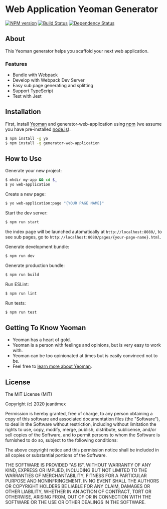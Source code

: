 # Web Application Yeoman Generator

[![NPM version][npm-image]][npm-url] [![Build Status][travis-image]][travis-url] [![Dependency Status][daviddm-image]][daviddm-url]

## About

This Yeoman generator helps you scaffold your next web application.

### Features

- Bundle with Webpack
- Develop with Webpack Dev Server
- Easy sub page generating and splitting
- Support TypeScript
- Test with Jest

## Installation

First, install [Yeoman](http://yeoman.io) and generator-web-application using [npm](https://www.npmjs.com/) (we assume you have pre-installed [node.js](https://nodejs.org/)).

```bash
$ npm install -g yo
$ npm install -g generator-web-application
```

## How to Use

Generate your new project:

```bash
$ mkdir my-app && cd $_
$ yo web-application
```

Create a new page:

```bash
$ yo web-application:page "{YOUR PAGE NAME}"
```

Start the dev server:

```bash
$ npm run start
```

the index page will be launched automatically at `http://localhost:8080/`, to see sub pages, go to `http://localhost:8080/pages/{your-page-name}.html`.

Generate development bundle:

```bash
$ npm run dev
```

Generate production bundle:

```bash
$ npm run build
```

Run ESLint:

```bash
$ npm run lint
```

Run tests:

```bash
$ npm run test
```

## Getting To Know Yeoman

- Yeoman has a heart of gold.
- Yeoman is a person with feelings and opinions, but is very easy to work with.
- Yeoman can be too opinionated at times but is easily convinced not to be.
- Feel free to [learn more about Yeoman](http://yeoman.io/).

## License

The MIT License (MIT)

Copyright (c) 2020 jeantimex

Permission is hereby granted, free of charge, to any person obtaining a copy
of this software and associated documentation files (the "Software"), to deal
in the Software without restriction, including without limitation the rights
to use, copy, modify, merge, publish, distribute, sublicense, and/or sell
copies of the Software, and to permit persons to whom the Software is
furnished to do so, subject to the following conditions:

The above copyright notice and this permission notice shall be included in
all copies or substantial portions of the Software.

THE SOFTWARE IS PROVIDED "AS IS", WITHOUT WARRANTY OF ANY KIND, EXPRESS OR
IMPLIED, INCLUDING BUT NOT LIMITED TO THE WARRANTIES OF MERCHANTABILITY,
FITNESS FOR A PARTICULAR PURPOSE AND NONINFRINGEMENT. IN NO EVENT SHALL THE
AUTHORS OR COPYRIGHT HOLDERS BE LIABLE FOR ANY CLAIM, DAMAGES OR OTHER
LIABILITY, WHETHER IN AN ACTION OF CONTRACT, TORT OR OTHERWISE, ARISING FROM,
OUT OF OR IN CONNECTION WITH THE SOFTWARE OR THE USE OR OTHER DEALINGS IN
THE SOFTWARE.

[npm-image]: https://badge.fury.io/js/generator-web-application.svg
[npm-url]: https://npmjs.org/package/generator-web-application
[travis-image]: https://travis-ci.org/jeantimex/generator-web-application.svg?branch=master
[travis-url]: https://travis-ci.org/jeantimex/generator-web-application
[daviddm-image]: https://david-dm.org/jeantimex/generator-web-application.svg?theme=shields.io
[daviddm-url]: https://david-dm.org/jeantimex/generator-web-application
[coveralls-image]: https://coveralls.io/repos/jeantimex/generator-web-application/badge.svg
[coveralls-url]: https://coveralls.io/r/jeantimex/generator-web-application
